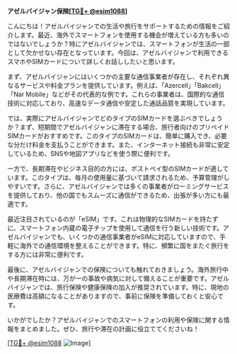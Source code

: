 **アゼルバイジャン保険[[TG💪+ @esim1088](https://t.me/s/esim1088)]**

こんにちは！アゼルバイジャンでの生活や旅行をサポートするための情報をご紹介します。最近、海外でスマートフォンを使用する機会が増えている方も多いのではないでしょうか？特にアゼルバイジャンでは、スマートフォンが生活の一部として欠かせない存在となっています。今回は、アゼルバイジャンで利用できるスマホやSIMカードについて詳しくお話ししたいと思います。

まず、アゼルバイジャンにはいくつかの主要な通信事業者が存在し、それぞれ異なるサービスや料金プランを提供しています。例えば、「Azercell」「Bakcell」「Nar Mobile」などがその代表的な例です。これらの事業者は、国際的な通信技術に対応しており、高速なデータ通信や安定した通話品質を実現しています。

では、実際にアゼルバイジャンでどのタイプのSIMカードを選ぶべきでしょうか？まず、短期間でアゼルバイジャンに滞在する場合、旅行者向けのプリペイドSIMカードがおすすめです。このタイプのSIMカードは、簡単に購入でき、必要な分だけ料金を支払うことができます。また、インターネット接続も非常に安定しているため、SNSや地図アプリなどを使う際に便利です。

一方で、長期滞在やビジネス目的の方には、ポストペイ型のSIMカードが適しています。このタイプは、毎月の使用量に基づいて請求されるため、予算管理がしやすいです。さらに、アゼルバイジャンでは多くの事業者がローミングサービスを提供しており、他の国でもスムーズに通信ができるため、出張が多い方にも最適です。

最近注目されているのが「eSIM」です。これは物理的なSIMカードを持たずに、スマートフォン内蔵の電子チップを使用して通信を行う新しい技術です。アゼルバイジャンでも、いくつかの通信事業者がeSIMに対応していますので、手軽に海外での通信環境を整えることができます。特に、頻繁に国をまたぐ旅行をする方には非常に便利です。

最後に、アゼルバイジャンでの保険についても触れておきましょう。海外旅行中や長期滞在時には、万が一の事故や病気に対して備えることが重要です。アゼルバイジャンでは、旅行保険や健康保険の加入が推奨されています。特に、現地の医療費は高額になることがありますので、事前に保険を準備しておくと安心です。

いかがでしたか？アゼルバイジャンでのスマートフォンの利用や保険に関する情報をまとめました。ぜひ、旅行や滞在の計画に役立ててくださいね！

[[TG💪+ @esim1088](https://t.me/s/esim1088) ![Image](https://i.postimg.cc/Y0z9fWf4/image.png)]